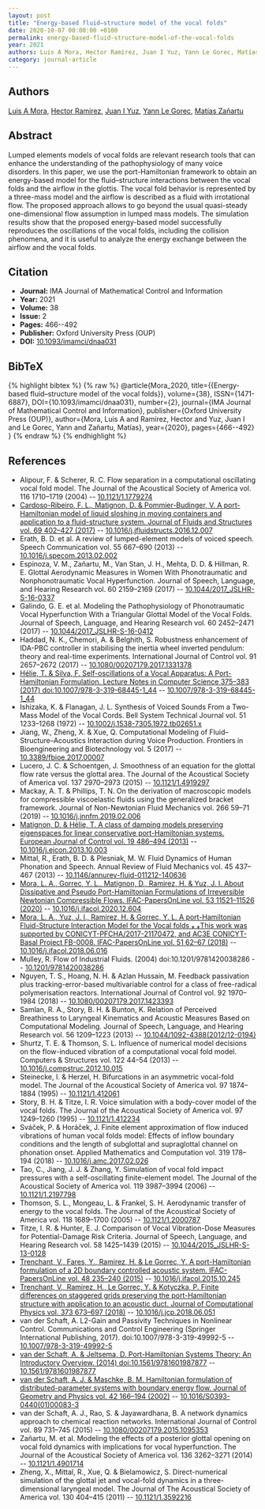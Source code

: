 ```yaml
---
layout: post
title: "Energy-based fluid–structure model of the vocal folds"
date: 2020-10-07 00:00:00 +0100
permalink: energy-based-fluid-structure-model-of-the-vocal-folds
year: 2021
authors: Luis A Mora, Hector Ramirez, Juan I Yuz, Yann Le Gorec, Matías Zañartu
category: journal-article
---
```

 
## Authors
[Luis A Mora](authors/luis-a-mora), [Hector Ramirez](authors/hector-ramirez), [Juan I Yuz](authors/juan-i-yuz), [Yann Le Gorec](authors/yann-le-gorrec), [Matías Zañartu](authors/matias-zanartu)
 
## Abstract
Lumped elements models of vocal folds are relevant research tools that can enhance the understanding of the pathophysiology of many voice disorders. In this paper, we use the port-Hamiltonian framework to obtain an energy-based model for the fluid–structure interactions between the vocal folds and the airflow in the glottis. The vocal fold behavior is represented by a three-mass model and the airflow is described as a fluid with irrotational flow. The proposed approach allows to go beyond the usual quasi-steady one-dimensional flow assumption in lumped mass models. The simulation results show that the proposed energy-based model successfully reproduces the oscillations of the vocal folds, including the collision phenomena, and it is useful to analyze the energy exchange between the airflow and the vocal folds.
 
## Citation
- **Journal:** IMA Journal of Mathematical Control and Information
- **Year:** 2021
- **Volume:** 38
- **Issue:** 2
- **Pages:** 466--492
- **Publisher:** Oxford University Press (OUP)
- **DOI:** [10.1093/imamci/dnaa031](https://doi.org/10.1093/imamci/dnaa031)
 
## BibTeX
{% highlight bibtex %}
{% raw %}
@article{Mora_2020,
  title={{Energy-based fluid–structure model of the vocal folds}},
  volume={38},
  ISSN={1471-6887},
  DOI={10.1093/imamci/dnaa031},
  number={2},
  journal={IMA Journal of Mathematical Control and Information},
  publisher={Oxford University Press (OUP)},
  author={Mora, Luis A and Ramirez, Hector and Yuz, Juan I and Le Gorec, Yann and Zañartu, Matías},
  year={2020},
  pages={466--492}
}
{% endraw %}
{% endhighlight %}
 
## References
- Alipour, F. & Scherer, R. C. Flow separation in a computational oscillating vocal fold model. The Journal of the Acoustical Society of America vol. 116 1710–1719 (2004) -- [10.1121/1.1779274](https://doi.org/10.1121/1.1779274)
- [Cardoso-Ribeiro, F. L., Matignon, D. & Pommier-Budinger, V. A port-Hamiltonian model of liquid sloshing in moving containers and application to a fluid-structure system. Journal of Fluids and Structures vol. 69 402–427 (2017)](a-port-hamiltonian-model-of-liquid-sloshing-in-moving-containers-and-application-to-a-fluid-structure-system) -- [10.1016/j.jfluidstructs.2016.12.007](https://doi.org/10.1016/j.jfluidstructs.2016.12.007)
- Erath, B. D. et al. A review of lumped-element models of voiced speech. Speech Communication vol. 55 667–690 (2013) -- [10.1016/j.specom.2013.02.002](https://doi.org/10.1016/j.specom.2013.02.002)
- Espinoza, V. M., Zañartu, M., Van Stan, J. H., Mehta, D. D. & Hillman, R. E. Glottal Aerodynamic Measures in Women With Phonotraumatic and Nonphonotraumatic Vocal Hyperfunction. Journal of Speech, Language, and Hearing Research vol. 60 2159–2169 (2017) -- [10.1044/2017_JSLHR-S-16-0337](https://doi.org/10.1044/2017_JSLHR-S-16-0337)
- Galindo, G. E. et al. Modeling the Pathophysiology of Phonotraumatic Vocal Hyperfunction With a Triangular Glottal Model of the Vocal Folds. Journal of Speech, Language, and Hearing Research vol. 60 2452–2471 (2017) -- [10.1044/2017_JSLHR-S-16-0412](https://doi.org/10.1044/2017_JSLHR-S-16-0412)
- Haddad, N. K., Chemori, A. & Belghith, S. Robustness enhancement of IDA-PBC controller in stabilising the inertia wheel inverted pendulum: theory and real-time experiments. International Journal of Control vol. 91 2657–2672 (2017) -- [10.1080/00207179.2017.1331378](https://doi.org/10.1080/00207179.2017.1331378)
- [Hélie, T. & Silva, F. Self-oscillations of a Vocal Apparatus: A Port-Hamiltonian Formulation. Lecture Notes in Computer Science 375–383 (2017) doi:10.1007/978-3-319-68445-1_44](self-oscillations-of-a-vocal-apparatus-a-port-hamiltonian-formulation) -- [10.1007/978-3-319-68445-1_44](https://doi.org/10.1007/978-3-319-68445-1_44)
- Ishizaka, K. & Flanagan, J. L. Synthesis of Voiced Sounds From a Two-Mass Model of the Vocal Cords. Bell System Technical Journal vol. 51 1233–1268 (1972) -- [10.1002/j.1538-7305.1972.tb02651.x](https://doi.org/10.1002/j.1538-7305.1972.tb02651.x)
- Jiang, W., Zheng, X. & Xue, Q. Computational Modeling of Fluid–Structure–Acoustics Interaction during Voice Production. Frontiers in Bioengineering and Biotechnology vol. 5 (2017) -- [10.3389/fbioe.2017.00007](https://doi.org/10.3389/fbioe.2017.00007)
- Lucero, J. C. & Schoentgen, J. Smoothness of an equation for the glottal flow rate versus the glottal area. The Journal of the Acoustical Society of America vol. 137 2970–2973 (2015) -- [10.1121/1.4919297](https://doi.org/10.1121/1.4919297)
- Mackay, A. T. & Phillips, T. N. On the derivation of macroscopic models for compressible viscoelastic fluids using the generalized bracket framework. Journal of Non-Newtonian Fluid Mechanics vol. 266 59–71 (2019) -- [10.1016/j.jnnfm.2019.02.006](https://doi.org/10.1016/j.jnnfm.2019.02.006)
- [Matignon, D. & Hélie, T. A class of damping models preserving eigenspaces for linear conservative port-Hamiltonian systems. European Journal of Control vol. 19 486–494 (2013)](a-class-of-damping-models-preserving-eigenspaces-for-linear-conservative-port-hamiltonian-systems) -- [10.1016/j.ejcon.2013.10.003](https://doi.org/10.1016/j.ejcon.2013.10.003)
- Mittal, R., Erath, B. D. & Plesniak, M. W. Fluid Dynamics of Human Phonation and Speech. Annual Review of Fluid Mechanics vol. 45 437–467 (2013) -- [10.1146/annurev-fluid-011212-140636](https://doi.org/10.1146/annurev-fluid-011212-140636)
- [Mora, L. A., Gorrec, Y. L., Matignon, D., Ramirez, H. & Yuz, J. I. About Dissipative and Pseudo Port-Hamiltonian Formulations of Irreversible Newtonian Compressible Flows. IFAC-PapersOnLine vol. 53 11521–11526 (2020)](about-dissipative-and-pseudo-port-hamiltonian-formulations-of-irreversible-newtonian-compressible-flows) -- [10.1016/j.ifacol.2020.12.604](https://doi.org/10.1016/j.ifacol.2020.12.604)
- [Mora, L. A., Yuz, J. I., Ramirez, H. & Gorrec, Y. L. A port-Hamiltonian Fluid-Structure Interaction Model for the Vocal folds ⁎ ⁎This work was supported by CONICYT-PFCHA/2017-21170472, and AC3E CONICYT-Basal Project FB-0008. IFAC-PapersOnLine vol. 51 62–67 (2018)](a-port-hamiltonian-fluid-structure-interaction-model-for-the-vocal-folds) -- [10.1016/j.ifacol.2018.06.016](https://doi.org/10.1016/j.ifacol.2018.06.016)
- Mulley, R. Flow of Industrial Fluids. (2004) doi:10.1201/9781420038286 -- [10.1201/9781420038286](https://doi.org/10.1201/9781420038286)
- Nguyen, T. S., Hoang, N. H. & Azlan Hussain, M. Feedback passivation plus tracking-error-based multivariable control for a class of free-radical polymerisation reactors. International Journal of Control vol. 92 1970–1984 (2018) -- [10.1080/00207179.2017.1423393](https://doi.org/10.1080/00207179.2017.1423393)
- Samlan, R. A., Story, B. H. & Bunton, K. Relation of Perceived Breathiness to Laryngeal Kinematics and Acoustic Measures Based on Computational Modeling. Journal of Speech, Language, and Hearing Research vol. 56 1209–1223 (2013) -- [10.1044/1092-4388(2012/12-0194)](https://doi.org/10.1044/1092-4388(2012/12-0194))
- Shurtz, T. E. & Thomson, S. L. Influence of numerical model decisions on the flow-induced vibration of a computational vocal fold model. Computers &amp; Structures vol. 122 44–54 (2013) -- [10.1016/j.compstruc.2012.10.015](https://doi.org/10.1016/j.compstruc.2012.10.015)
- Steinecke, I. & Herzel, H. Bifurcations in an asymmetric vocal-fold model. The Journal of the Acoustical Society of America vol. 97 1874–1884 (1995) -- [10.1121/1.412061](https://doi.org/10.1121/1.412061)
- Story, B. H. & Titze, I. R. Voice simulation with a body-cover model of the vocal folds. The Journal of the Acoustical Society of America vol. 97 1249–1260 (1995) -- [10.1121/1.412234](https://doi.org/10.1121/1.412234)
- Sváček, P. & Horáček, J. Finite element approximation of flow induced vibrations of human vocal folds model: Effects of inflow boundary conditions and the length of subglottal and supraglottal channel on phonation onset. Applied Mathematics and Computation vol. 319 178–194 (2018) -- [10.1016/j.amc.2017.02.026](https://doi.org/10.1016/j.amc.2017.02.026)
- Tao, C., Jiang, J. J. & Zhang, Y. Simulation of vocal fold impact pressures with a self-oscillating finite-element model. The Journal of the Acoustical Society of America vol. 119 3987–3994 (2006) -- [10.1121/1.2197798](https://doi.org/10.1121/1.2197798)
- Thomson, S. L., Mongeau, L. & Frankel, S. H. Aerodynamic transfer of energy to the vocal folds. The Journal of the Acoustical Society of America vol. 118 1689–1700 (2005) -- [10.1121/1.2000787](https://doi.org/10.1121/1.2000787)
- Titze, I. R. & Hunter, E. J. Comparison of Vocal Vibration-Dose Measures for Potential-Damage Risk Criteria. Journal of Speech, Language, and Hearing Research vol. 58 1425–1439 (2015) -- [10.1044/2015_JSLHR-S-13-0128](https://doi.org/10.1044/2015_JSLHR-S-13-0128)
- [Trenchant, V., Fares, Y., Ramirez, H. & Le Gorrec, Y. A port-Hamiltonian formulation of a 2D boundary controlled acoustic system. IFAC-PapersOnLine vol. 48 235–240 (2015)](a-port-hamiltonian-formulation-of-a-2d-boundary-controlled-acoustic-system) -- [10.1016/j.ifacol.2015.10.245](https://doi.org/10.1016/j.ifacol.2015.10.245)
- [Trenchant, V., Ramirez, H., Le Gorrec, Y. & Kotyczka, P. Finite differences on staggered grids preserving the port-Hamiltonian structure with application to an acoustic duct. Journal of Computational Physics vol. 373 673–697 (2018)](finite-differences-on-staggered-grids-preserving-the-port-hamiltonian-structure-with-application-to-an-acoustic-duct) -- [10.1016/j.jcp.2018.06.051](https://doi.org/10.1016/j.jcp.2018.06.051)
- van der Schaft, A. L2-Gain and Passivity Techniques in Nonlinear Control. Communications and Control Engineering (Springer International Publishing, 2017). doi:10.1007/978-3-319-49992-5 -- [10.1007/978-3-319-49992-5](https://doi.org/10.1007/978-3-319-49992-5)
- [van der Schaft, A. & Jeltsema, D. Port-Hamiltonian Systems Theory: An Introductory Overview. (2014) doi:10.1561/9781601987877](port-hamiltonian-systems-theory-an-introductory-overview) -- [10.1561/9781601987877](https://doi.org/10.1561/9781601987877)
- [van der Schaft, A. J. & Maschke, B. M. Hamiltonian formulation of distributed-parameter systems with boundary energy flow. Journal of Geometry and Physics vol. 42 166–194 (2002)](hamiltonian-formulation-of-distributed-parameter-systems-with-boundary-energy-flow) -- [10.1016/S0393-0440(01)00083-3](https://doi.org/10.1016/S0393-0440(01)00083-3)
- van der Schaft, A. J., Rao, S. & Jayawardhana, B. A network dynamics approach to chemical reaction networks. International Journal of Control vol. 89 731–745 (2015) -- [10.1080/00207179.2015.1095353](https://doi.org/10.1080/00207179.2015.1095353)
- Zañartu, M. et al. Modeling the effects of a posterior glottal opening on vocal fold dynamics with implications for vocal hyperfunction. The Journal of the Acoustical Society of America vol. 136 3262–3271 (2014) -- [10.1121/1.4901714](https://doi.org/10.1121/1.4901714)
- Zheng, X., Mittal, R., Xue, Q. & Bielamowicz, S. Direct-numerical simulation of the glottal jet and vocal-fold dynamics in a three-dimensional laryngeal model. The Journal of The Acoustical Society of America vol. 130 404–415 (2011) -- [10.1121/1.3592216](https://doi.org/10.1121/1.3592216)


